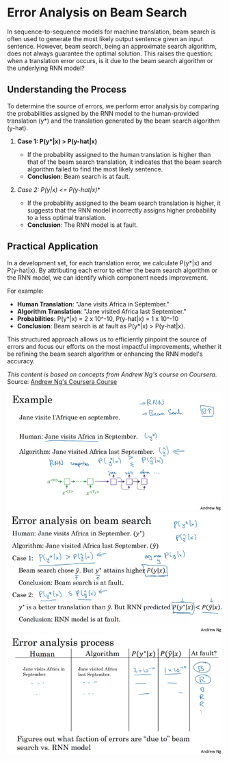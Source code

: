 # Error Analysis on Beam Search

In sequence-to-sequence models for machine translation, beam search is often used to generate the most likely output sentence given an input sentence. However, beam search, being an approximate search algorithm, does not always guarantee the optimal solution. This raises the question: when a translation error occurs, is it due to the beam search algorithm or the underlying RNN model?

## Understanding the Process

To determine the source of errors, we perform error analysis by comparing the probabilities assigned by the RNN model to the human-provided translation (y*) and the translation generated by the beam search algorithm (y-hat).

1. **Case 1: P(y\*|x) > P(y-hat|x)**
   - If the probability assigned to the human translation is higher than that of the beam search translation, it indicates that the beam search algorithm failed to find the most likely sentence.
   - **Conclusion**: Beam search is at fault.

2. **Case 2: P(y*|x) <= P(y-hat|x)**
   - If the probability assigned to the beam search translation is higher, it suggests that the RNN model incorrectly assigns higher probability to a less optimal translation.
   - **Conclusion**: The RNN model is at fault.

## Practical Application

In a development set, for each translation error, we calculate P(y*|x) and P(y-hat|x). By attributing each error to either the beam search algorithm or the RNN model, we can identify which component needs improvement.

For example:
- **Human Translation**: "Jane visits Africa in September."
- **Algorithm Translation**: "Jane visited Africa last September."
- **Probabilities**: P(y*|x) = 2 x 10^-10, P(y-hat|x) = 1 x 10^-10
- **Conclusion**: Beam search is at fault as P(y*|x) > P(y-hat|x).

This structured approach allows us to efficiently pinpoint the source of errors and focus our efforts on the most impactful improvements, whether it be refining the beam search algorithm or enhancing the RNN model's accuracy.

*This content is based on concepts from Andrew Ng's course on Coursera.* Source: [Andrew Ng's Coursera Course](https://www.coursera.org/learn/nlp-sequence-models/lecture/UfvRl/error-analysis-in-beam-search)

![Error Analysis on Beam Search](./error_analysis_image.png)
![Error Analysis on Beam Search](./error_analysis_image1.png)
![Error Analysis on Beam Search](./error_analysis_image2.png)
